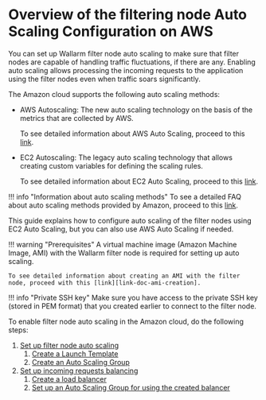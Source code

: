 [link-doc-aws-as]:          https://docs.aws.amazon.com/autoscaling/plans/userguide/what-is-aws-auto-scaling.html
[link-doc-ec2-as]:          https://docs.aws.amazon.com/autoscaling/ec2/userguide/GettingStartedTutorial.html
[link-doc-as-faq]:          https://aws.amazon.com/autoscaling/faqs/

[link-doc-ami-creation]:    create-image.md
[link-doc-asg-guide]:       autoscaling-group-guide.md
[link-doc-lb-guide]:        load-balancing-guide.md
[link-doc-create-template]: autoscaling-group-guide.md#1-creating-a-launch-template
[link-doc-create-asg]:      autoscaling-group-guide.md#2-creating-an-auto-scaling-group
[link-doc-create-lb]:       load-balancing-guide.md#1-creating-a-load-balancer
[link-doc-set-up-asg]:      load-balancing-guide.md#2-setting-up-an-auto-scaling-group-for-using-the-created-balancer


# Overview of the filtering node Auto Scaling Configuration on AWS

You can set up Wallarm filter node auto scaling to make sure that filter nodes are capable of handling traffic fluctuations, if there are any. Enabling auto scaling allows processing the incoming requests to the application using the filter nodes even when traffic soars significantly.

The Amazon cloud supports the following auto scaling methods:
*   AWS Autoscaling:
    The new auto scaling technology on the basis of the metrics that are collected by AWS.
    
    To see detailed information about AWS Auto Scaling, proceed to this [link][link-doc-aws-as]. 

*   EC2 Autoscaling:
    The legacy auto scaling technology that allows creating custom variables for defining the scaling rules.
    
    To see detailed information about EC2 Auto Scaling, proceed to this [link][link-doc-ec2-as]. 
    
!!! info "Information about auto scaling methods"
    To see a detailed FAQ about auto scaling methods provided by Amazon, proceed to this [link][link-doc-as-faq]. 

This guide explains how to configure auto scaling of the filter nodes using EC2 Auto Scaling, but you can also use AWS Auto Scaling if needed.

!!! warning "Prerequisites"
    A virtual machine image (Amazon Machine Image, AMI) with the Wallarm filter node is required for setting up auto scaling.
    
    To see detailed information about creating an AMI with the filter node, proceed with this [link][link-doc-ami-creation].

!!! info "Private SSH key"
    Make sure you have access to the private SSH key (stored in PEM format) that you created earlier to connect to the filter node.

To enable filter node auto scaling in the Amazon cloud, do the following steps:
1.  [Set up filter node auto scaling][link-doc-asg-guide]
    1.  [Create a Launch Template][link-doc-create-template]
    2.  [Create an Auto Scaling Group][link-doc-create-asg]
2.  [Set up incoming requests balancing][link-doc-lb-guide]
    1.  [Create a load balancer][link-doc-create-lb]
    2.  [Set up an Auto Scaling Group for using the created balancer][link-doc-set-up-asg]
